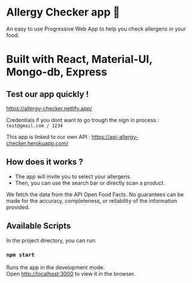 # Allergy Checker app 🥜

An easy to use Progressive Web App to help you check allergens in your food.

# Built with React, Material-UI, Mongo-db, Express 

## Test our app quickly !
https://allergy-checker.netlify.app/

Credentials if you dont want to go trough the sign in process :
`test@gmail.com / 1234`

This app is linked to our own API : https://api-allergy-checker.herokuapp.com/

## How does it works ?

- The app will invite you to select your allergens. 
- Then, you can use the search bar or directly scan a product. 

We fetch the data from the API Open Food Facts. No guarantees can be made for the accuracy, completeness, or reliability of the information provided. 

## Available Scripts

In the project directory, you can run:

### `npm start`

Runs the app in the development mode.\
Open [http://localhost:3000](http://localhost:3000) to view it in the browser.
